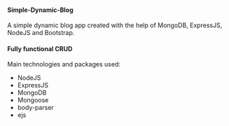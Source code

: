 #### Simple-Dynamic-Blog
A simple dynamic blog app created with the help of MongoDB, ExpressJS, NodeJS and Bootstrap. 

#### Fully functional CRUD 

Main technologies and packages used: 

* NodeJS
* ExpressJS
* MongoDB
* Mongoose
* body-parser
* ejs



